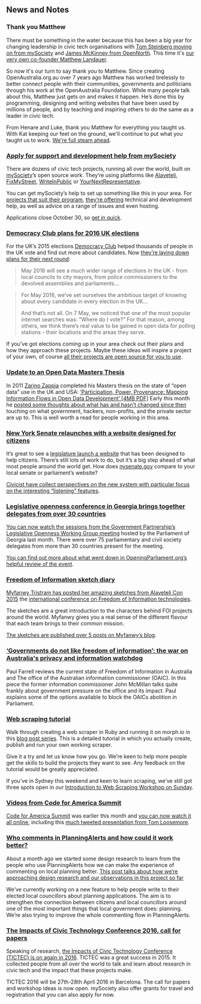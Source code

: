 ##  News and Notes

### Thank you Matthew

There must be something in the water because this has been a big year for
changing leadership in civic tech organisations with
[Tom Steinberg moving on from mySociety](https://www.openaustraliafoundation.org.au/2015/08/20/civic-tech-monthly-august-2015/#thankyoutom)
and [James McKinney from OpenNorth](https://www.openaustraliafoundation.org.au/2015/09/25/civic-tech-monthly-september-2015/#leadershiptransitionatopennorth). This time it's [our very own co-founder Matthew Landauer](https://www.openaustraliafoundation.org.au/2015/10/05/matthew-and-the-digital-transformation-office/).

So now it's our turn to say thank you to Matthew.
Since creating OpenAustralia.org.au over 7 years ago
Matthew has worked tirelessly to better connect people
with their communities, governments and politicians
through his work at the OpenAustralia Foundation.
While many people talk about this, Matthew just gets on and makes it happen.
He’s done this by programming, designing and writing websites that
have been used by millions of people,
and by teaching and inspiring others to do the same as a leader in civic tech.

From Henare and Luke, thank you Matthew for everything you taught us. With Kat keeping our feet on the ground, we'll continue to put what you taught us to work. [We're full steam ahead](https://www.openaustraliafoundation.org.au/2015/10/15/weve-got-a-lot-to-finish-in-2015-here-is-our-plan/).

### [Apply for support and development help from mySociety](https://www.mysociety.org/2015/10/14/apply-for-support-and-development-help/)

There are dozens of civic tech projects, running all over the world,
built on [mySociety](https://www.mysociety.org/)’s open source work.
They’re using platforms like
[Alaveteli](http://alaveteli.org/),
[FixMyStreet](http://fixmystreet.org/),
[WriteInPublic](http://writeinpublic.com/en/)
or [YourNextRepresentative](https://www.mysociety.org/mysociety-around-the-world/international-partners-case-study-yournextrepresentative/).

You can get mySociety’s help to set up something like this in your area.
For [projects that suit their program](https://www.mysociety.org/mysociety-around-the-world/are-we-the-right-partner-for-you/),
[they’re offering](https://www.mysociety.org/mysociety-around-the-world/what-we-offer-our-partners/) technical and development help,
as well as advice on a range of issues and even hosting.

Applications close October 30,
so [get in quick](https://www.mysociety.org/2015/10/14/apply-for-support-and-development-help/).

### [Democracy Club plans for 2016 UK elections](https://democracyclub.org.uk/blog/2015/10/19/plans-for-2016/)

For the UK’s 2015 elections [Democracy Club](https://democracyclub.org.uk/) helped
thousands of people in the UK vote and find out more about candidates.
Now [they’re laying down plans for their next round](https://democracyclub.org.uk/blog/2015/10/19/plans-for-2016/):

> May 2016 will see a much wider range of elections in the UK - from local
> councils to city mayors, from police commissioners to the devolved assemblies
> and parliaments...

> For May 2016, we’ve set ourselves the ambitious target of knowing about every
> candidate in every election in the UK...
>
> And that’s not all. On 7 May, we noticed that one of the most popular internet
> searches was: “Where do I vote?” For that reason, among others, we think there’s
> real value to be gained in open data for polling stations - their locations and
> the areas they serve.

If you’ve got elections coming up in your area
check out their plans and how they approach these projects.
Maybe these ideas will inspire a project of your own,
of course [all their projects are open source for you to use](https://democracyclub.org.uk/projects/).

### [Update to an Open Data Masters Thesis](http://zarino.co.uk/post/thesis)

In 2011 [Zarino Zappia](http://zarino.co.uk/) completed his Masters thesis on the state of
“open data” use in the UK and USA:
[‘Participation, Power, Provenance: Mapping Information Flows in Open Data Development’ [4MB PDF]](http://zarino.co.uk/media/thesis.pdf)
Early this month he [posted some thoughts about what has and hasn’t changed since then](http://zarino.co.uk/post/thesis)
touching on what government, hackers, non-profits, and the private sector are up to.
This is well worth a read for people working in this area.

### [New York Senate relaunches with a website designed for citizens](http://civichall.org/civicist/new-york-senate-site-relaunches-with-listening-features/)

It’s great to see a [legislature launch a website](http://civichall.org/civicist/new-york-senate-site-relaunches-with-listening-features/)
that has been designed to help citizens.
There’s still lots of work to do,
but it’s a big step ahead of what most people around the world get.
How does [nysenate.gov](http://www.nysenate.gov/) compare to your local senate or parliament’s website?

[Civicist have collect perspectives on the new system with particular focus on the interesting “listening” features](http://civichall.org/civicist/new-york-senate-site-relaunches-with-listening-features/).

### [Legislative openness conference in Georgia brings together delegates from over 30 countries](http://blog.openingparliament.org/post/130696242423/legislative-openness-conference-in-georgia-brings)

[You can now watch the sessions from the Government Partnership’s Legislative Openness Working Group meeting](https://www.youtube.com/watch?v=NCvMKXC5JL4&list=PLqTXegRvY_J9hmMz8HgDtSNf-XvSapJV5)
hosted by the Parliament of Georgia last month.
There were over 75 parliamentary and civil society delegates
from more than 30 countries present for the meeting.

[You can find out more about what went down in OpeningParliament.org’s helpful review of the event](http://blog.openingparliament.org/post/130696242423/legislative-openness-conference-in-georgia-brings).

### [Freedom of Information sketch diary](http://myfanwytristram.com/2015/09/25/madridfreedom-of-information-sketch-diary-part-one/)

[Myfanwy Tristram has posted her amazing sketches from Alaveteli Con 2015](http://myfanwytristram.com/2015/09/25/madridfreedom-of-information-sketch-diary-part-one/)
the [international conference on Freedom of Information technologies](https://www.mysociety.org/projects/freedom-of-information/alaveteli/alavetelicon-2015/).

The sketches are a great introduction
to the characters behind FOI projects around the world.
Myfanwy gives you a real sense of the different flavour
that each team brings to their common mission.

[The sketches are published over 5 posts on Myfanwy’s blog](http://myfanwytristram.com/tag/freedom-of-information/).

### [‘Governments do not like freedom of information’: the war on Australia's privacy and information watchdog](http://www.theguardian.com/australia-news/2015/oct/01/governments-do-not-like-freedom-of-information-the-war-on-australias-privacy-and-information-watchdog)

Paul Farrell reviews the current state of Freedom of Information in Australia
and The office of the Australian information commissioner (OAIC).
In this piece the former information commissioner John McMillan
talks quite frankly about government pressure on the office and its impact.
Paul explains some of the options available to block the OAICs abolition in Parliament.

### [Web scraping tutorial](https://www.openaustraliafoundation.org.au/tag/ruby-web-scraping-tutorial-on-morph-io/)

Walk through creating a web scraper in Ruby and running it on morph.io
in this [blog post series](https://www.openaustraliafoundation.org.au/tag/ruby-web-scraping-tutorial-on-morph-io/).
This is a detailed tutorial in which you
actually create, publish and run your own working scraper.

Give it a try and let us know how you go.
We’re keen to help more people get the skills
to build the projects they want to see.
Any feedback on the tutorial would be greatly appreciated.

If you’ve in Sydney this weekend and keen to learn scraping,
we’ve still got three spots open in our
[Introduction to Web Scraping Workshop on Sunday](https://www.eventbrite.com.au/e/introduction-to-web-scraping-workshop-tickets-18858393964).

### [Videos from Code for America Summit](https://www.youtube.com/user/CodeforAmerica/playlists)

[Code for America Summit](https://www.codeforamerica.org/summit/) was earlier this month
and [you can now watch it all online](https://www.youtube.com/user/CodeforAmerica/playlists),
including this [much tweeted presentation from Tom Loosemore](https://twitter.com/tomskitomski/status/655678849892655105).

### [Who comments in PlanningAlerts and how could it work better?](https://www.openaustraliafoundation.org.au/2015/10/20/who-comments-in-planningalerts-and-how-could-it-work-better/)

About a month ago we started some design research to learn from the people who use
PlanningAlerts how we can make the experience of commenting on local planning better.
[This post talks about how we’re approaching design research and our observations in this project so far](https://www.openaustraliafoundation.org.au/2015/10/20/who-comments-in-planningalerts-and-how-could-it-work-better/)

We’ve currently working on a new feature
to help people write to their elected local councillors about planning applications.
The aim is to strengthen the connection between citizens and local councillors around one of
the most important things that local government does: planning. We’re
also trying to improve the whole commenting flow in PlanningAlerts.

### [The Impacts of Civic Technology Conference 2016, call for papers](https://www.mysociety.org/research/tictec-2016/)

Speaking of research,
[the Impacts of Civic Technology Conference (TICTEC) is on again in 2016](https://www.mysociety.org/research/tictec-2016/).
TICTEC was a great success in 2015. It collected people from all over the world
to talk and learn about research in civic tech and the impact that these projects make.

TICTEC 2016 will be 27th-28th April 2016 in Barcelona.
The call for papers and workshop ideas is now open.
mySociety also offer grants for travel and registration
that you can also apply for now.
